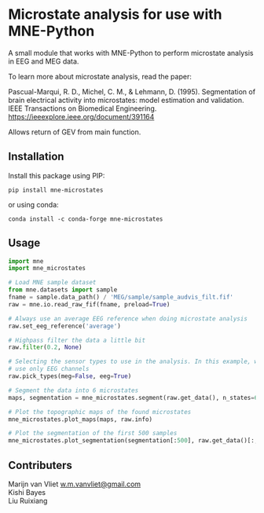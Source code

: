 # Microstate analysis for use with MNE-Python

A small module that works with MNE-Python to perform microstate analysis in EEG
and MEG data.

To learn more about microstate analysis, read the paper:

Pascual-Marqui, R. D., Michel, C. M., & Lehmann, D. (1995).  Segmentation of
brain electrical activity into microstates: model estimation and validation.
IEEE Transactions on Biomedical Engineering.
https://ieeexplore.ieee.org/document/391164

Allows return of GEV from main function.


## Installation

Install this package using PIP:

```
pip install mne-microstates
```

or using conda:

```
conda install -c conda-forge mne-microstates
```


## Usage

```python
import mne
import mne_microstates

# Load MNE sample dataset
from mne.datasets import sample
fname = sample.data_path() / 'MEG/sample/sample_audvis_filt.fif'
raw = mne.io.read_raw_fif(fname, preload=True)

# Always use an average EEG reference when doing microstate analysis
raw.set_eeg_reference('average')

# Highpass filter the data a little bit
raw.filter(0.2, None)

# Selecting the sensor types to use in the analysis. In this example, we
# use only EEG channels
raw.pick_types(meg=False, eeg=True)

# Segment the data into 6 microstates
maps, segmentation = mne_microstates.segment(raw.get_data(), n_states=6)

# Plot the topographic maps of the found microstates
mne_microstates.plot_maps(maps, raw.info)

# Plot the segmentation of the first 500 samples
mne_microstates.plot_segmentation(segmentation[:500], raw.get_data()[:, :500], raw.times[:500])
```

## Contributers
Marijn van Vliet <w.m.vanvliet@gmail.com>  
Kishi Bayes  
Liu Ruixiang  
